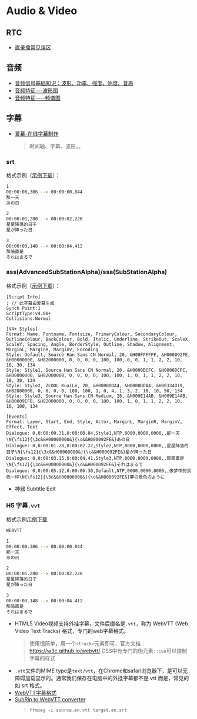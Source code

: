 # Audio & Video

## RTC
* [直录播常见误区](https://halo.sherlocky.com/archives/rtc)

## 音频
* [音频信号基础知识：波形、功率、强度、响度、音质](https://blog.csdn.net/rambo_csdn_123/article/details/119033157)
* [音频特征---波形图](https://blog.csdn.net/booklijian/article/details/106974667)
* [音频特征----频谱图](https://blog.csdn.net/booklijian/article/details/106979528)

## 字幕

* [爱幕-在线字幕制作](https://online.aimu-app.com/)
  > 时间轴、字幕、波形。。

### srt
格式示例（[示例下载](/_media/demo.srt ':ignore :target=_blank')）：
```bash
1
00:00:00,306 --> 00:00:00,844
那一天
あの日

2
00:00:01,280 --> 00:00:02,220
星星降落的日子
星が降った日

3
00:00:03,148 --> 00:00:04,412
那简直是
それはまるで
```

### ass(AdvancedSubStationAlpha)/ssa(SubStationAlpha)
格式示例（[示例下载](/_media/demo.ass ':ignore :target=_blank')）：
```
[Script Info]
; // 此字幕由爱幕生成
Synch Point:1
ScriptType:v4.00+
Collisions:Normal

[V4+ Styles]
Format: Name, Fontname, Fontsize, PrimaryColour, SecondaryColour, OutlineColour, BackColour, Bold, Italic, Underline, StrikeOut, ScaleX, ScaleY, Spacing, Angle, BorderStyle, Outline, Shadow, Alignment, MarginL, MarginR, MarginV, Encoding
Style: Default, Source Han Sans CN Normal, 20, &H00FFFFFF, &H000092FE, &H00000000, &H82000000, 0, 0, 0, 0, 100, 100, 0, 0, 1, 1, 2, 2, 10, 10, 30, 134
Style: Style1, Source Han Sans CN Normal, 20, &H0000DCFC, &H0000DCFC, &H00000000, &H82000000, 0, 0, 0, 0, 100, 100, 1, 0, 1, 1, 2, 2, 10, 10, 30, 134
Style: Style2, ZCOOL KuaiLe, 20, &H0000DDA4, &H0000DDA4, &H00334D19, &H82000000, 0, 0, 0, 0, 100, 100, 1, 0, 4, 1, 3, 2, 10, 10, 50, 134
Style: Style3, Source Han Sans CN Medium, 28, &H009E14AB, &H009E14AB, &H00009EFB, &H82000000, 0, 0, 0, 0, 100, 100, 1, 0, 1, 1, 2, 2, 10, 10, 100, 134

[Events]
Format: Layer, Start, End, Style, Actor, MarginL, MarginR, MarginV, Effect, Text
Dialogue: 0,0:00:00.31,0:00:00.84,Style1,NTP,0000,0000,0000,,那一天\N{\fs12}{\3c&&H00000000&}{\c&&H000092FE&}あの日
Dialogue: 0,0:00:01.28,0:00:02.22,Style2,NTP,0000,0000,0000,,星星降落的日子\N{\fs12}{\3c&&H00000000&}{\c&&H000092FE&}星が降った日
Dialogue: 0,0:00:03.15,0:00:04.41,Style3,NTP,0000,0000,0000,,那简直是\N{\fs12}{\3c&&H00000000&}{\c&&H000092FE&}それはまるで
Dialogue: 0,0:00:05.12,0:00:06.30,Default,NTP,0000,0000,0000,,像梦中的景色一样\N{\fs12}{\3c&&H00000000&}{\c&&H000092FE&}夢の景色のように
```
* 神器 Subtitle Edit

### H5 字幕``.vvt``
格式示例[示例下载](/_media/demo.vtt ':ignore :target=_blank')
```bash
WEBVTT

1
00:00:00.306 --> 00:00:00.844
那一天
あの日

2
00:00:01.280 --> 00:00:02.220
星星降落的日子
星が降った日

3
00:00:03.148 --> 00:00:04.412
那简直是
それはまるで
```

* HTML5 Video视频支持外挂字幕，文件后缀名是``.vtt``，称为 WebVTT (Web Video Text Tracks) 格式，专门的web字幕格式。
  > 使用很简单，用一个``<track>``元素即可，官方文档：https://w3c.github.io/webvtt/
  > CSS中有专门的伪元素``::cue``可以控制字幕的样式
* ``.vtt``文件的MIME type是``text/vtt``，在Chrome和safari浏览器下，是可以无障碍加载显示的。通常我们保存在电脑中的外挂字幕都不是 vtt 而是，常见的如 srt 格式。
* [WebVTT字幕格式](https://www.cnblogs.com/tocy/p/subtitle-format-webvtt.html)
* [SubRip to WebVTT converter](https://atelier.u-sub.net/srt2vtt/)
  > ``ffmpeg -i source.en.vtt target.en.srt``
